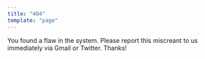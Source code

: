 ```yaml
---
title: "404"
template: "page"
---
```


You found a flaw in the system. Please report this miscreant to us immediately via Gmail or Twitter. Thanks!